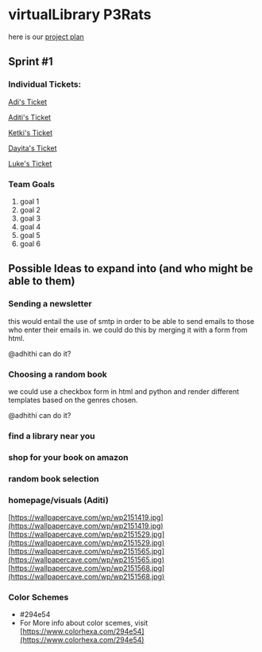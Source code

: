 # virtualLibrary P3Rats

here is our <a href="https://padlet.com/ketkic61666/Rats" > project plan </a> 

## Sprint #1 

### Individual Tickets: 

<a href="https://padlet.com/ketkic61666/Rats" > Adi's Ticket  </a> 

<a href="https://padlet.com/ketkic61666/Rats" > Aditi's Ticket  </a> 

<a href="https://padlet.com/ketkic61666/Rats" > Ketki's Ticket  </a> 

<a href="https://padlet.com/ketkic61666/Rats" > Dayita's Ticket  </a> 

<a href="https://padlet.com/ketkic61666/Rats" > Luke's Ticket  </a> 


### Team Goals 
 1. goal 1 
 2. goal 2 
 3. goal 3 
 4. goal 4 
 5. goal 5
 6. goal 6 

## Possible Ideas to expand into (and who might be able to them) 

### Sending a newsletter 

this would entail the use of smtp in order to be able to send emails to those who enter their emails in. we could do this by merging it with a form from html. 

@adhithi can do it? 

### Choosing a random book 

we could use a checkbox form in html and python and render different templates based on the genres chosen. 

@adhithi can do it?

### find a library near you 


### shop for your book on amazon


### random book selection 

### homepage/visuals (Aditi)
[https://wallpapercave.com/wp/wp2151419.jpg](https://wallpapercave.com/wp/wp2151419.jpg)
[https://wallpapercave.com/wp/wp2151529.jpg](https://wallpapercave.com/wp/wp2151529.jpg)
[https://wallpapercave.com/wp/wp2151565.jpg](https://wallpapercave.com/wp/wp2151565.jpg)
[https://wallpapercave.com/wp/wp2151568.jpg](https://wallpapercave.com/wp/wp2151568.jpg)


### Color Schemes
* #294e54
* For More info about color scemes, visit [https://www.colorhexa.com/294e54](https://www.colorhexa.com/294e54)
